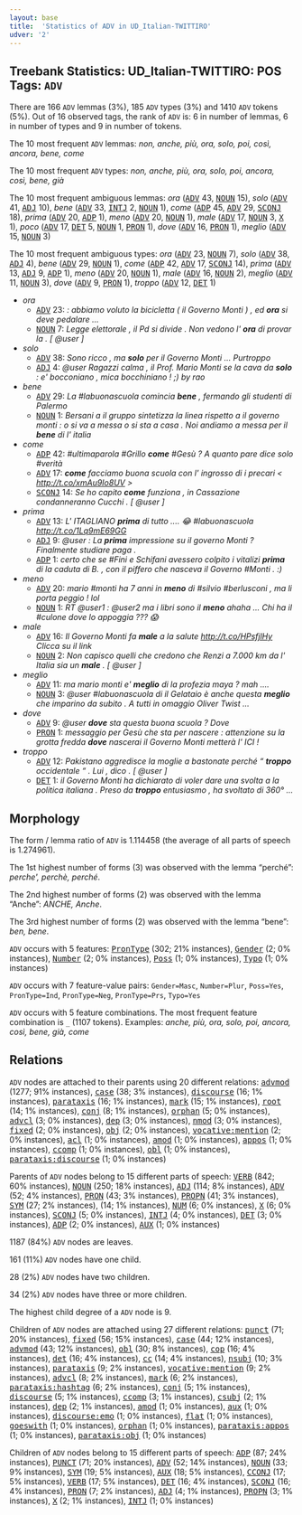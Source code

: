 ```yaml
---
layout: base
title:  'Statistics of ADV in UD_Italian-TWITTIRO'
udver: '2'
---
```


## Treebank Statistics: UD_Italian-TWITTIRO: POS Tags: `ADV`

There are 166 `ADV` lemmas (3%), 185 `ADV` types (3%) and 1410 `ADV` tokens (5%).
Out of 16 observed tags, the rank of `ADV` is: 6 in number of lemmas, 6 in number of types and 9 in number of tokens.

The 10 most frequent `ADV` lemmas: <em>non, anche, più, ora, solo, poi, così, ancora, bene, come</em>

The 10 most frequent `ADV` types:  <em>non, anche, più, ora, solo, poi, ancora, così, bene, già</em>

The 10 most frequent ambiguous lemmas: <em>ora</em> (<tt><a href="it_twittiro-pos-ADV.html">ADV</a></tt> 43, <tt><a href="it_twittiro-pos-NOUN.html">NOUN</a></tt> 15), <em>solo</em> (<tt><a href="it_twittiro-pos-ADV.html">ADV</a></tt> 41, <tt><a href="it_twittiro-pos-ADJ.html">ADJ</a></tt> 10), <em>bene</em> (<tt><a href="it_twittiro-pos-ADV.html">ADV</a></tt> 33, <tt><a href="it_twittiro-pos-INTJ.html">INTJ</a></tt> 2, <tt><a href="it_twittiro-pos-NOUN.html">NOUN</a></tt> 1), <em>come</em> (<tt><a href="it_twittiro-pos-ADP.html">ADP</a></tt> 45, <tt><a href="it_twittiro-pos-ADV.html">ADV</a></tt> 29, <tt><a href="it_twittiro-pos-SCONJ.html">SCONJ</a></tt> 18), <em>prima</em> (<tt><a href="it_twittiro-pos-ADV.html">ADV</a></tt> 20, <tt><a href="it_twittiro-pos-ADP.html">ADP</a></tt> 1), <em>meno</em> (<tt><a href="it_twittiro-pos-ADV.html">ADV</a></tt> 20, <tt><a href="it_twittiro-pos-NOUN.html">NOUN</a></tt> 1), <em>male</em> (<tt><a href="it_twittiro-pos-ADV.html">ADV</a></tt> 17, <tt><a href="it_twittiro-pos-NOUN.html">NOUN</a></tt> 3, <tt><a href="it_twittiro-pos-X.html">X</a></tt> 1), <em>poco</em> (<tt><a href="it_twittiro-pos-ADV.html">ADV</a></tt> 17, <tt><a href="it_twittiro-pos-DET.html">DET</a></tt> 5, <tt><a href="it_twittiro-pos-NOUN.html">NOUN</a></tt> 1, <tt><a href="it_twittiro-pos-PRON.html">PRON</a></tt> 1), <em>dove</em> (<tt><a href="it_twittiro-pos-ADV.html">ADV</a></tt> 16, <tt><a href="it_twittiro-pos-PRON.html">PRON</a></tt> 1), <em>meglio</em> (<tt><a href="it_twittiro-pos-ADV.html">ADV</a></tt> 15, <tt><a href="it_twittiro-pos-NOUN.html">NOUN</a></tt> 3)

The 10 most frequent ambiguous types:  <em>ora</em> (<tt><a href="it_twittiro-pos-ADV.html">ADV</a></tt> 23, <tt><a href="it_twittiro-pos-NOUN.html">NOUN</a></tt> 7), <em>solo</em> (<tt><a href="it_twittiro-pos-ADV.html">ADV</a></tt> 38, <tt><a href="it_twittiro-pos-ADJ.html">ADJ</a></tt> 4), <em>bene</em> (<tt><a href="it_twittiro-pos-ADV.html">ADV</a></tt> 29, <tt><a href="it_twittiro-pos-NOUN.html">NOUN</a></tt> 1), <em>come</em> (<tt><a href="it_twittiro-pos-ADP.html">ADP</a></tt> 42, <tt><a href="it_twittiro-pos-ADV.html">ADV</a></tt> 17, <tt><a href="it_twittiro-pos-SCONJ.html">SCONJ</a></tt> 14), <em>prima</em> (<tt><a href="it_twittiro-pos-ADV.html">ADV</a></tt> 13, <tt><a href="it_twittiro-pos-ADJ.html">ADJ</a></tt> 9, <tt><a href="it_twittiro-pos-ADP.html">ADP</a></tt> 1), <em>meno</em> (<tt><a href="it_twittiro-pos-ADV.html">ADV</a></tt> 20, <tt><a href="it_twittiro-pos-NOUN.html">NOUN</a></tt> 1), <em>male</em> (<tt><a href="it_twittiro-pos-ADV.html">ADV</a></tt> 16, <tt><a href="it_twittiro-pos-NOUN.html">NOUN</a></tt> 2), <em>meglio</em> (<tt><a href="it_twittiro-pos-ADV.html">ADV</a></tt> 11, <tt><a href="it_twittiro-pos-NOUN.html">NOUN</a></tt> 3), <em>dove</em> (<tt><a href="it_twittiro-pos-ADV.html">ADV</a></tt> 9, <tt><a href="it_twittiro-pos-PRON.html">PRON</a></tt> 1), <em>troppo</em> (<tt><a href="it_twittiro-pos-ADV.html">ADV</a></tt> 12, <tt><a href="it_twittiro-pos-DET.html">DET</a></tt> 1)


* <em>ora</em>
  * <tt><a href="it_twittiro-pos-ADV.html">ADV</a></tt> 23: <em>: abbiamo voluto la bicicletta ( il Governo Monti ) , ed <b>ora</b> si deve pedalare ...</em>
  * <tt><a href="it_twittiro-pos-NOUN.html">NOUN</a></tt> 7: <em>Legge elettorale , il Pd si divide . Non vedono l' <b>ora</b> di provar la . [ @user ]</em>
* <em>solo</em>
  * <tt><a href="it_twittiro-pos-ADV.html">ADV</a></tt> 38: <em>Sono ricco , ma <b>solo</b> per il Governo Monti ... Purtroppo</em>
  * <tt><a href="it_twittiro-pos-ADJ.html">ADJ</a></tt> 4: <em>@user Ragazzi calma , il Prof. Mario Monti se la cava da <b>solo</b> : e' bocconiano , mica bocchiniano ! ;) by rao</em>
* <em>bene</em>
  * <tt><a href="it_twittiro-pos-ADV.html">ADV</a></tt> 29: <em>La #labuonascuola comincia <b>bene</b> , fermando gli studenti di Palermo</em>
  * <tt><a href="it_twittiro-pos-NOUN.html">NOUN</a></tt> 1: <em>Bersani a il gruppo sintetizza la linea rispetto a il governo monti : o si va a messa o si sta a casa . Noi andiamo a messa per il <b>bene</b> di l' italia</em>
* <em>come</em>
  * <tt><a href="it_twittiro-pos-ADP.html">ADP</a></tt> 42: <em>#ultimaparola #Grillo <b>come</b> #Gesù ? A quanto pare dice solo #verità</em>
  * <tt><a href="it_twittiro-pos-ADV.html">ADV</a></tt> 17: <em><b>come</b> facciamo buona scuola con l' ingrosso di i precari < http://t.co/xmAu9Io8UV ></em>
  * <tt><a href="it_twittiro-pos-SCONJ.html">SCONJ</a></tt> 14: <em>Se ho capito <b>come</b> funziona , in Cassazione condanneranno Cucchi . [ @user ]</em>
* <em>prima</em>
  * <tt><a href="it_twittiro-pos-ADV.html">ADV</a></tt> 13: <em>L' ITAGLIANO <b>prima</b> di tutto .... 😂 #labuonascuola http://t.co/1Lq9mE69GG</em>
  * <tt><a href="it_twittiro-pos-ADJ.html">ADJ</a></tt> 9: <em>@user : La <b>prima</b> impressione su il governo Monti ? Finalmente studiare paga .</em>
  * <tt><a href="it_twittiro-pos-ADP.html">ADP</a></tt> 1: <em>certo che se #Fini e Schifani avessero colpito i vitalizi <b>prima</b> di la caduta di B. , con il piffero che nasceva il Governo #Monti . :)</em>
* <em>meno</em>
  * <tt><a href="it_twittiro-pos-ADV.html">ADV</a></tt> 20: <em>mario #monti ha 7 anni in <b>meno</b> di #silvio #berlusconi , ma li porta peggio ! lol</em>
  * <tt><a href="it_twittiro-pos-NOUN.html">NOUN</a></tt> 1: <em>RT @user1 : @user2 ma i libri sono il <b>meno</b> ahaha ... Chi ha il #culone dove lo appoggia ??? 😱</em>
* <em>male</em>
  * <tt><a href="it_twittiro-pos-ADV.html">ADV</a></tt> 16: <em>Il Governo Monti fa <b>male</b> a la salute http://t.co/HPsfjlHy Clicca su il link</em>
  * <tt><a href="it_twittiro-pos-NOUN.html">NOUN</a></tt> 2: <em>Non capisco quelli che credono che Renzi a 7.000 km da l' Italia sia un <b>male</b> . [ @user ]</em>
* <em>meglio</em>
  * <tt><a href="it_twittiro-pos-ADV.html">ADV</a></tt> 11: <em>ma mario monti e' <b>meglio</b> di la profezia maya ? mah ....</em>
  * <tt><a href="it_twittiro-pos-NOUN.html">NOUN</a></tt> 3: <em>@user #labuonascuola di il Gelataio è anche questa <b>meglio</b> che imparino da subito . A tutti in omaggio Oliver Twist ...</em>
* <em>dove</em>
  * <tt><a href="it_twittiro-pos-ADV.html">ADV</a></tt> 9: <em>@user <b>dove</b> sta questa buona scuola ? Dove</em>
  * <tt><a href="it_twittiro-pos-PRON.html">PRON</a></tt> 1: <em>messaggio per Gesù che sta per nascere : attenzione su la grotta fredda <b>dove</b> nascerai il Governo Monti metterà l' ICI !</em>
* <em>troppo</em>
  * <tt><a href="it_twittiro-pos-ADV.html">ADV</a></tt> 12: <em>Pakistano aggredisce la moglie a bastonate perché “ <b>troppo</b> occidentale “ . Lui , dico . [ @user ]</em>
  * <tt><a href="it_twittiro-pos-DET.html">DET</a></tt> 1: <em>il Governo Monti ha dichiarato di voler dare una svolta a la politica italiana . Preso da <b>troppo</b> entusiasmo , ha svoltato di 360° ...</em>

## Morphology

The form / lemma ratio of `ADV` is 1.114458 (the average of all parts of speech is 1.274961).

The 1st highest number of forms (3) was observed with the lemma “perché”: <em>perche', perchè, perché</em>.

The 2nd highest number of forms (2) was observed with the lemma “Anche”: <em>ANCHE, Anche</em>.

The 3rd highest number of forms (2) was observed with the lemma “bene”: <em>ben, bene</em>.

`ADV` occurs with 5 features: <tt><a href="it_twittiro-feat-PronType.html">PronType</a></tt> (302; 21% instances), <tt><a href="it_twittiro-feat-Gender.html">Gender</a></tt> (2; 0% instances), <tt><a href="it_twittiro-feat-Number.html">Number</a></tt> (2; 0% instances), <tt><a href="it_twittiro-feat-Poss.html">Poss</a></tt> (1; 0% instances), <tt><a href="it_twittiro-feat-Typo.html">Typo</a></tt> (1; 0% instances)

`ADV` occurs with 7 feature-value pairs: `Gender=Masc`, `Number=Plur`, `Poss=Yes`, `PronType=Ind`, `PronType=Neg`, `PronType=Prs`, `Typo=Yes`

`ADV` occurs with 5 feature combinations.
The most frequent feature combination is `_` (1107 tokens).
Examples: <em>anche, più, ora, solo, poi, ancora, così, bene, già, come</em>


## Relations

`ADV` nodes are attached to their parents using 20 different relations: <tt><a href="it_twittiro-dep-advmod.html">advmod</a></tt> (1277; 91% instances), <tt><a href="it_twittiro-dep-case.html">case</a></tt> (38; 3% instances), <tt><a href="it_twittiro-dep-discourse.html">discourse</a></tt> (16; 1% instances), <tt><a href="it_twittiro-dep-parataxis.html">parataxis</a></tt> (16; 1% instances), <tt><a href="it_twittiro-dep-mark.html">mark</a></tt> (15; 1% instances), <tt><a href="it_twittiro-dep-root.html">root</a></tt> (14; 1% instances), <tt><a href="it_twittiro-dep-conj.html">conj</a></tt> (8; 1% instances), <tt><a href="it_twittiro-dep-orphan.html">orphan</a></tt> (5; 0% instances), <tt><a href="it_twittiro-dep-advcl.html">advcl</a></tt> (3; 0% instances), <tt><a href="it_twittiro-dep-dep.html">dep</a></tt> (3; 0% instances), <tt><a href="it_twittiro-dep-nmod.html">nmod</a></tt> (3; 0% instances), <tt><a href="it_twittiro-dep-fixed.html">fixed</a></tt> (2; 0% instances), <tt><a href="it_twittiro-dep-obj.html">obj</a></tt> (2; 0% instances), <tt><a href="it_twittiro-dep-vocative-mention.html">vocative:mention</a></tt> (2; 0% instances), <tt><a href="it_twittiro-dep-acl.html">acl</a></tt> (1; 0% instances), <tt><a href="it_twittiro-dep-amod.html">amod</a></tt> (1; 0% instances), <tt><a href="it_twittiro-dep-appos.html">appos</a></tt> (1; 0% instances), <tt><a href="it_twittiro-dep-ccomp.html">ccomp</a></tt> (1; 0% instances), <tt><a href="it_twittiro-dep-obl.html">obl</a></tt> (1; 0% instances), <tt><a href="it_twittiro-dep-parataxis-discourse.html">parataxis:discourse</a></tt> (1; 0% instances)

Parents of `ADV` nodes belong to 15 different parts of speech: <tt><a href="it_twittiro-pos-VERB.html">VERB</a></tt> (842; 60% instances), <tt><a href="it_twittiro-pos-NOUN.html">NOUN</a></tt> (250; 18% instances), <tt><a href="it_twittiro-pos-ADJ.html">ADJ</a></tt> (114; 8% instances), <tt><a href="it_twittiro-pos-ADV.html">ADV</a></tt> (52; 4% instances), <tt><a href="it_twittiro-pos-PRON.html">PRON</a></tt> (43; 3% instances), <tt><a href="it_twittiro-pos-PROPN.html">PROPN</a></tt> (41; 3% instances), <tt><a href="it_twittiro-pos-SYM.html">SYM</a></tt> (27; 2% instances),  (14; 1% instances), <tt><a href="it_twittiro-pos-NUM.html">NUM</a></tt> (6; 0% instances), <tt><a href="it_twittiro-pos-X.html">X</a></tt> (6; 0% instances), <tt><a href="it_twittiro-pos-SCONJ.html">SCONJ</a></tt> (5; 0% instances), <tt><a href="it_twittiro-pos-INTJ.html">INTJ</a></tt> (4; 0% instances), <tt><a href="it_twittiro-pos-DET.html">DET</a></tt> (3; 0% instances), <tt><a href="it_twittiro-pos-ADP.html">ADP</a></tt> (2; 0% instances), <tt><a href="it_twittiro-pos-AUX.html">AUX</a></tt> (1; 0% instances)

1187 (84%) `ADV` nodes are leaves.

161 (11%) `ADV` nodes have one child.

28 (2%) `ADV` nodes have two children.

34 (2%) `ADV` nodes have three or more children.

The highest child degree of a `ADV` node is 9.

Children of `ADV` nodes are attached using 27 different relations: <tt><a href="it_twittiro-dep-punct.html">punct</a></tt> (71; 20% instances), <tt><a href="it_twittiro-dep-fixed.html">fixed</a></tt> (56; 15% instances), <tt><a href="it_twittiro-dep-case.html">case</a></tt> (44; 12% instances), <tt><a href="it_twittiro-dep-advmod.html">advmod</a></tt> (43; 12% instances), <tt><a href="it_twittiro-dep-obl.html">obl</a></tt> (30; 8% instances), <tt><a href="it_twittiro-dep-cop.html">cop</a></tt> (16; 4% instances), <tt><a href="it_twittiro-dep-det.html">det</a></tt> (16; 4% instances), <tt><a href="it_twittiro-dep-cc.html">cc</a></tt> (14; 4% instances), <tt><a href="it_twittiro-dep-nsubj.html">nsubj</a></tt> (10; 3% instances), <tt><a href="it_twittiro-dep-parataxis.html">parataxis</a></tt> (9; 2% instances), <tt><a href="it_twittiro-dep-vocative-mention.html">vocative:mention</a></tt> (9; 2% instances), <tt><a href="it_twittiro-dep-advcl.html">advcl</a></tt> (8; 2% instances), <tt><a href="it_twittiro-dep-mark.html">mark</a></tt> (6; 2% instances), <tt><a href="it_twittiro-dep-parataxis-hashtag.html">parataxis:hashtag</a></tt> (6; 2% instances), <tt><a href="it_twittiro-dep-conj.html">conj</a></tt> (5; 1% instances), <tt><a href="it_twittiro-dep-discourse.html">discourse</a></tt> (5; 1% instances), <tt><a href="it_twittiro-dep-ccomp.html">ccomp</a></tt> (3; 1% instances), <tt><a href="it_twittiro-dep-csubj.html">csubj</a></tt> (2; 1% instances), <tt><a href="it_twittiro-dep-dep.html">dep</a></tt> (2; 1% instances), <tt><a href="it_twittiro-dep-amod.html">amod</a></tt> (1; 0% instances), <tt><a href="it_twittiro-dep-aux.html">aux</a></tt> (1; 0% instances), <tt><a href="it_twittiro-dep-discourse-emo.html">discourse:emo</a></tt> (1; 0% instances), <tt><a href="it_twittiro-dep-flat.html">flat</a></tt> (1; 0% instances), <tt><a href="it_twittiro-dep-goeswith.html">goeswith</a></tt> (1; 0% instances), <tt><a href="it_twittiro-dep-orphan.html">orphan</a></tt> (1; 0% instances), <tt><a href="it_twittiro-dep-parataxis-appos.html">parataxis:appos</a></tt> (1; 0% instances), <tt><a href="it_twittiro-dep-parataxis-obj.html">parataxis:obj</a></tt> (1; 0% instances)

Children of `ADV` nodes belong to 15 different parts of speech: <tt><a href="it_twittiro-pos-ADP.html">ADP</a></tt> (87; 24% instances), <tt><a href="it_twittiro-pos-PUNCT.html">PUNCT</a></tt> (71; 20% instances), <tt><a href="it_twittiro-pos-ADV.html">ADV</a></tt> (52; 14% instances), <tt><a href="it_twittiro-pos-NOUN.html">NOUN</a></tt> (33; 9% instances), <tt><a href="it_twittiro-pos-SYM.html">SYM</a></tt> (19; 5% instances), <tt><a href="it_twittiro-pos-AUX.html">AUX</a></tt> (18; 5% instances), <tt><a href="it_twittiro-pos-CCONJ.html">CCONJ</a></tt> (17; 5% instances), <tt><a href="it_twittiro-pos-VERB.html">VERB</a></tt> (17; 5% instances), <tt><a href="it_twittiro-pos-DET.html">DET</a></tt> (16; 4% instances), <tt><a href="it_twittiro-pos-SCONJ.html">SCONJ</a></tt> (16; 4% instances), <tt><a href="it_twittiro-pos-PRON.html">PRON</a></tt> (7; 2% instances), <tt><a href="it_twittiro-pos-ADJ.html">ADJ</a></tt> (4; 1% instances), <tt><a href="it_twittiro-pos-PROPN.html">PROPN</a></tt> (3; 1% instances), <tt><a href="it_twittiro-pos-X.html">X</a></tt> (2; 1% instances), <tt><a href="it_twittiro-pos-INTJ.html">INTJ</a></tt> (1; 0% instances)

